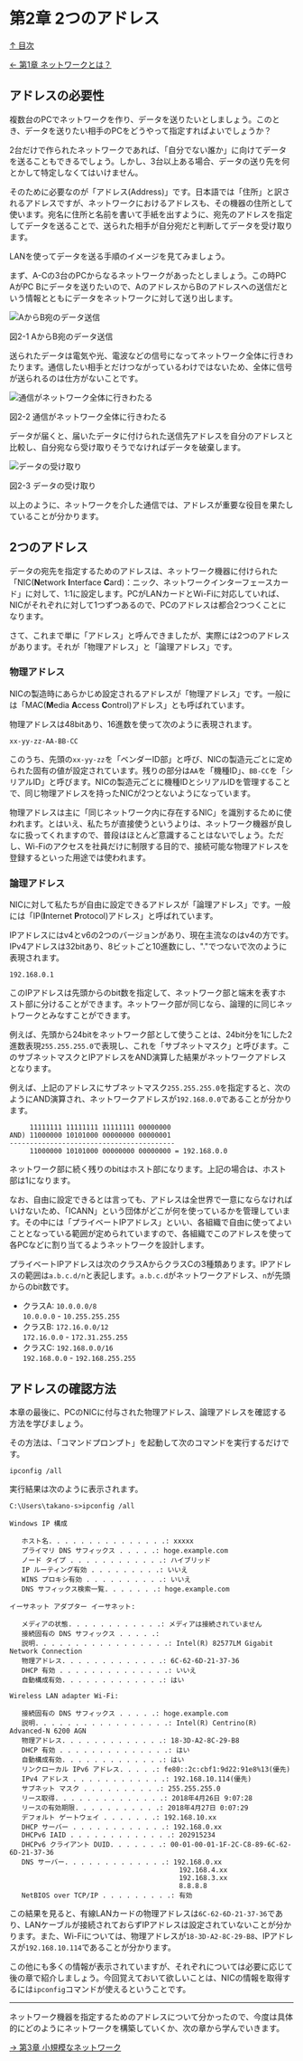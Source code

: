 ﻿第2章 2つのアドレス
=====

[↑ 目次](README.md "目次")

[← 第1章 ネットワークとは？](01.md "第1章 ネットワークとは？")

アドレスの必要性
-----

複数台のPCでネットワークを作り、データを送りたいとしましょう。このとき、データを送りたい相手のPCをどうやって指定すればよいでしょうか？

2台だけで作られたネットワークであれば、「自分でない誰か」に向けてデータを送ることもできるでしょう。しかし、3台以上ある場合、データの送り先を何とかして特定しなくてはいけません。

そのために必要なのが「アドレス(Address)」です。日本語では「住所」と訳されるアドレスですが、ネットワークにおけるアドレスも、その機器の住所として使います。宛名に住所と名前を書いて手紙を出すように、宛先のアドレスを指定してデータを送ることで、送られた相手が自分宛だと判断してデータを受け取ります。

LANを使ってデータを送る手順のイメージを見てみましょう。

まず、A-Cの3台のPCからなるネットワークがあったとしましょう。この時PC AがPC Bにデータを送りたいので、AのアドレスからBのアドレスへの送信だという情報とともにデータをネットワークに対して送り出します。

![AからB宛のデータ送信](images/02-01.png)

図2-1 AからB宛のデータ送信

送られたデータは電気や光、電波などの信号になってネットワーク全体に行きわたります。通信したい相手とだけつながっているわけではないため、全体に信号が送られるのは仕方がないことです。

![通信がネットワーク全体に行きわたる](images/02-02.png)

図2-2 通信がネットワーク全体に行きわたる

データが届くと、届いたデータに付けられた送信先アドレスを自分のアドレスと比較し、自分宛なら受け取りそうでなければデータを破棄します。

![データの受け取り](images/02-03.png)

図2-3 データの受け取り

以上のように、ネットワークを介した通信では、アドレスが重要な役目を果たしていることが分かります。


2つのアドレス
-----

データの宛先を指定するためのアドレスは、ネットワーク機器に付けられた「NIC(**N**etwork **I**nterface **C**ard)：ニック、ネットワークインターフェースカード」に対して、1:1に設定します。PCがLANカードとWi-Fiに対応していれば、NICがそれぞれに対して1つずつあるので、PCのアドレスは都合2つつくことになります。

さて、これまで単に「アドレス」と呼んできましたが、実際には2つのアドレスがあります。それが「物理アドレス」と「論理アドレス」です。

### 物理アドレス

NICの製造時にあらかじめ設定されるアドレスが「物理アドレス」です。一般には「MAC(**M**edia **A**ccess **C**ontrol)アドレス」とも呼ばれています。

物理アドレスは48bitあり、16進数を使って次のように表現されます。

```
xx-yy-zz-AA-BB-CC
```

このうち、先頭の`xx-yy-zz`を「ベンダーID部」と呼び、NICの製造元ごとに定められた固有の値が設定されています。残りの部分は`AA`を「機種ID」、`BB-CC`を「シリアルID」と呼びます。NICの製造元ごとに機種IDとシリアルIDを管理することで、同じ物理アドレスを持ったNICが2つとないようになっています。

物理アドレスは主に「同じネットワーク内に存在するNIC」を識別するために使われます。とはいえ、私たちが直接使うというよりは、ネットワーク機器が良しなに扱ってくれますので、普段はほとんど意識することはないでしょう。ただし、Wi-Fiのアクセスを社員だけに制限する目的で、接続可能な物理アドレスを登録するといった用途では使われます。

### 論理アドレス

NICに対して私たちが自由に設定できるアドレスが「論理アドレス」です。一般には「IP(**I**nternet **P**rotocol)アドレス」と呼ばれています。

IPアドレスにはv4とv6の2つのバージョンがあり、現在主流なのはv4の方です。IPv4アドレスは32bitあり、8ビットごと10進数にし、"."でつないで次のように表現されます。

```
192.168.0.1
```

このIPアドレスは先頭からのbit数を指定して、ネットワーク部と端末を表すホスト部に分けることができます。ネットワーク部が同じなら、論理的に同じネットワークとみなすことができます。

例えば、先頭から24bitをネットワーク部として使うことは、24bit分を1にした2進数表現`255.255.255.0`で表現し、これを「サブネットマスク」と呼びます。このサブネットマスクとIPアドレスをAND演算した結果がネットワークアドレスとなります。

例えば、上記のアドレスにサブネットマスク`255.255.255.0`を指定すると、次のようにAND演算され、ネットワークアドレスが`192.168.0.0`であることが分かります。

```
     11111111 11111111 11111111 00000000
AND) 11000000 10101000 00000000 00000001
-----------------------------------------
     11000000 10101000 00000000 00000000 = 192.168.0.0
```

ネットワーク部に続く残りのbitはホスト部になります。上記の場合は、ホスト部は1になります。

なお、自由に設定できるとは言っても、アドレスは全世界で一意にならなければいけないため、「ICANN」という団体がどこが何を使っているかを管理しています。その中には「プライベートIPアドレス」といい、各組織で自由に使ってよいこととなっている範囲が定められていますので、各組織でこのアドレスを使って各PCなどに割り当てるようネットワークを設計します。

プライベートIPアドレスは次のクラスAからクラスCの3種類あります。IPアドレスの範囲は`a.b.c.d/n`と表記します。`a.b.c.d`がネットワークアドレス、`n`が先頭からのbit数です。

- クラスA: `10.0.0.0/8`  
  `10.0.0.0` - `10.255.255.255`
- クラスB: `172.16.0.0/12`  
  `172.16.0.0` - `172.31.255.255`
- クラスC: `192.168.0.0/16`  
  `192.168.0.0` - `192.168.255.255`


アドレスの確認方法
-----

本章の最後に、PCのNICに付与された物理アドレス、論理アドレスを確認する方法を学びましょう。

その方法は、「コマンドプロンプト」を起動して次のコマンドを実行するだけです。

```
ipconfig /all
```

実行結果は次のように表示されます。

```
C:\Users\takano-s>ipconfig /all

Windows IP 構成

   ホスト名. . . . . . . . . . . . . . .: xxxxx
   プライマリ DNS サフィックス . . . . .: hoge.example.com
   ノード タイプ . . . . . . . . . . . .: ハイブリッド
   IP ルーティング有効 . . . . . . . . .: いいえ
   WINS プロキシ有効 . . . . . . . . . .: いいえ
   DNS サフィックス検索一覧. . . . . . .: hoge.example.com

イーサネット アダプター イーサネット:

   メディアの状態. . . . . . . . . . . .: メディアは接続されていません
   接続固有の DNS サフィックス . . . . .:
   説明. . . . . . . . . . . . . . . . .: Intel(R) 82577LM Gigabit Network Connection
   物理アドレス. . . . . . . . . . . . .: 6C-62-6D-21-37-36
   DHCP 有効 . . . . . . . . . . . . . .: いいえ
   自動構成有効. . . . . . . . . . . . .: はい

Wireless LAN adapter Wi-Fi:

   接続固有の DNS サフィックス . . . . .: hoge.example.com
   説明. . . . . . . . . . . . . . . . .: Intel(R) Centrino(R) Advanced-N 6200 AGN
   物理アドレス. . . . . . . . . . . . .: 18-3D-A2-8C-29-B8
   DHCP 有効 . . . . . . . . . . . . . .: はい
   自動構成有効. . . . . . . . . . . . .: はい
   リンクローカル IPv6 アドレス. . . . .: fe80::2c:cbf1:9d22:91e8%13(優先)
   IPv4 アドレス . . . . . . . . . . . .: 192.168.10.114(優先)
   サブネット マスク . . . . . . . . . .: 255.255.255.0
   リース取得. . . . . . . . . . . . . .: 2018年4月26日 9:07:28
   リースの有効期限. . . . . . . . . . .: 2018年4月27日 0:07:29
   デフォルト ゲートウェイ . . . . . . .: 192.168.10.xx
   DHCP サーバー . . . . . . . . . . . .: 192.168.0.xx
   DHCPv6 IAID . . . . . . . . . . . . .: 202915234
   DHCPv6 クライアント DUID. . . . . . .: 00-01-00-01-1F-2C-C8-89-6C-62-6D-21-37-36
   DNS サーバー. . . . . . . . . . . . .: 192.168.0.xx
                                          192.168.4.xx
                                          192.168.3.xx
                                          8.8.8.8
   NetBIOS over TCP/IP . . . . . . . . .: 有効
```

この結果を見ると、有線LANカードの物理アドレスは`6C-62-6D-21-37-36`であり、LANケーブルが接続されておらずIPアドレスは設定されていないことが分かります。また、Wi-Fiについては、物理アドレスが`18-3D-A2-8C-29-B8`、IPアドレスが`192.168.10.114`であることが分かります。

この他にも多くの情報が表示されていますが、それぞれについては必要に応じて後の章で紹介しましょう。今回覚えておいて欲しいことは、NICの情報を取得するには`ipconfig`コマンドが使えるということです。

- - - - -

ネットワーク機器を指定するためのアドレスについて分かったので、今度は具体的にどのようにネットワークを構築していくか、次の章から学んでいきます。

[→ 第3章 小規模なネットワーク](03.md "第3章 小規模なネットワーク")